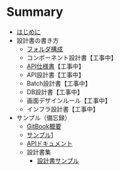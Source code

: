 # Summary

* [はじめに](./README.md)
* 設計書の書き方
	* [フォルダ構成](./md/folder_rule.md)
	* コンポーネント設計書【工事中】
	* [API仕様書](./md/api_spec_rule.md)【工事中】
	* API設計書【工事中】
	* Batch設計書【工事中】
	* DB設計書【工事中】
	* 画面デザインルール【工事中】
	* インフラ設計書【工事中】
* サンプル（備忘録）
	* [GitBook概要](./md/toygitbook.md)
	* [サンプル1](./md/sample1.md)
	* [APIドキュメント](./md/apidoc.md)
	* 設計書集
		* [設計書サンプル](./md/test/sample2.md)
